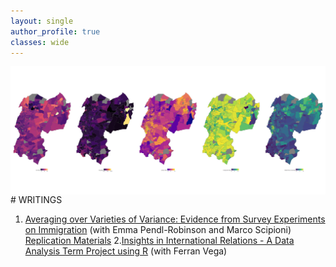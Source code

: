 ```yaml
---
layout: single
author_profile: true
classes: wide
---
```

<img style="float: right;" src="\assets\images\Rplot04.png">
# WRITINGS

1. [Averaging over Varieties of Variance: Evidence from Survey Experiments on Immigration](https://drive.google.com/file/d/1ksG_6ejy7LjOlMFRd52ItMhr3ReUbcdo/view?usp=sharing) (with Emma Pendl-Robinson and Marco Scipioni) [Replication Materials](https://doi.org/10.7910/DVN/M9XJRE)
2.[Insights in International Relations - A Data Analysis Term Project using R](https://drive.google.com/file/d/1osMFPT2HjX8n6MsF8TzFy-gMt-Rw7hgc/view?usp=sharing) (with Ferran Vega)
